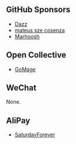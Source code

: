 ## GitHub Sponsors

<!-- START: GitHub Sponsors -->
-   [Dazz](https://github.com/npvq)
-   [mateus sze cosenza](https://github.com/cosenza987)
-   [Marhoosh](https://github.com/Marhoosh)
<!-- END: GitHub Sponsors -->

## Open Collective

<!-- START: OpenCollective Contributors -->
-   [GoMage](https://opencollective.com/gomage)
<!-- END: OpenCollective Contributors -->

## WeChat

None.

## AliPay

-   [SaturdayForever](https://github.com/SaturdayForever)
